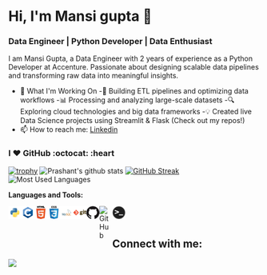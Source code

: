# Hi, I'm Mansi gupta 👋
### Data Engineer | Python Developer | Data Enthusiast
I am Mansi Gupta, a Data Engineer with 2 years of experience as a Python Developer at Accenture. Passionate about designing scalable data pipelines and transforming raw data into meaningful insights.
<br>

- 🚀 What I'm Working On
-🔧 Building ETL pipelines and optimizing data workflows
-📊 Processing and analyzing large-scale datasets
-🔍 Exploring cloud technologies and big data frameworks
-💡 Created live Data Science projects using Streamlit & Flask (Check out my repos!)
- 📫 How to reach me: [Linkedin](https://www.linkedin.com/in/mansi-gupta-b13b97185/)

### I :heart: GitHub :octocat: :heart
[![trophy](https://github-profile-trophy.vercel.app/?username=Mansi-Gupta359)](https://github.com/ryo-ma/github-profile-trophy)
![Prashant's github stats](https://github-readme-stats.vercel.app/api?username=Mansi-Gupta359&show_icons=true&line_height=32&theme=radical)
[![GitHub Streak](https://github-readme-streak-stats.herokuapp.com/?user=Mansi-Gupta359&theme=dark)](https://github.com/DenverCoder1/github-readme-streak-stats)
![Most Used Languages](https://github-readme-stats.vercel.app/api/top-langs/?username=Mansi-Gupta359&layout=compact&theme=vision-friendly-dark)



**Languages and Tools:**  

<img align="left" alt="Python" width="26px" src="https://raw.githubusercontent.com/github/explore/80688e429a7d4ef2fca1e82350fe8e3517d3494d/topics/python/python.png" />
<img align="left" alt="C" width="26px" src="https://raw.githubusercontent.com/github/explore/78df643247d429f6cc873026c0622819ad797942/topics/c/c.png" />
<img align="left" alt="HTML5" width="26px" src="https://raw.githubusercontent.com/github/explore/80688e429a7d4ef2fca1e82350fe8e3517d3494d/topics/html/html.png" />
<img align="left" alt="CSS3" width="26px" src="https://raw.githubusercontent.com/github/explore/80688e429a7d4ef2fca1e82350fe8e3517d3494d/topics/css/css.png" />
<img align="left" alt="Mysql" width="26px" src="https://raw.githubusercontent.com/github/explore/80688e429a7d4ef2fca1e82350fe8e3517d3494d/topics/mysql/mysql.png" />
<img align="left" alt="Git" width="26px" src="https://raw.githubusercontent.com/github/explore/80688e429a7d4ef2fca1e82350fe8e3517d3494d/topics/git/git.png" />
<img align="left" alt="GitHub" width="26px" src="https://raw.githubusercontent.com/github/explore/78df643247d429f6cc873026c0622819ad797942/topics/github/github.png" />
<img align="left" alt="GitHub" width="26px" src="https://raw.githubusercontent.com/github/explore/78df643247d429f6cc873026c0622819ad797942/topics/github/jupyter.png" />
<img align="left" alt="Terminal" width="26px" src="https://raw.githubusercontent.com/github/explore/80688e429a7d4ef2fca1e82350fe8e3517d3494d/topics/terminal/terminal.png" />

<br><br>

## Connect with me:

<p align = "center">
  
[<img src="https://img.shields.io/badge/linkedin-%2312100E.svg?&style=for-the-badge&logo=linkedin&logoColor=white&color=black" />](https://www.linkedin.com/in/mansi-gupta-b13b97185/)
<br>

<br>

<br>

